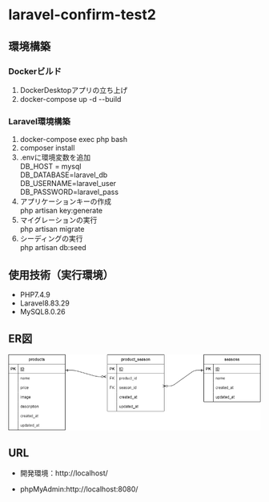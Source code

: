 # laravel-confirm-test2  

## 環境構築  
### Dockerビルド  
1. DockerDesktopアプリの立ち上げ  
2. docker-compose up -d --build  
### Laravel環境構築  
1. docker-compose exec php bash  
2. composer install  
3. .envに環境変数を追加  
    DB_HOST = mysql  
    DB_DATABASE=laravel_db  
    DB_USERNAME=laravel_user  
    DB_PASSWORD=laravel_pass  
4. アプリケーションキーの作成  
    php artisan key:generate  
5. マイグレーションの実行  
    php artisan migrate  
6. シーディングの実行  
    php artisan db:seed  

## 使用技術（実行環境）  
 - PHP7.4.9  
 - Laravel8.83.29  
 - MySQL8.0.26  
## ER図  
![ER図](./src/database/erd.png)

## URL
- 開発環境：http://localhost/  

- phpMyAdmin:http://localhost:8080/

